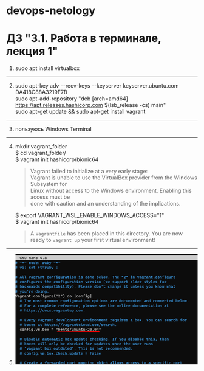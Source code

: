 # devops-netology

# ДЗ "3.1. Работа в терминале, лекция 1"

1)  sudo apt install virtualbox  
***
2)  sudo apt-key adv --recv-keys --keyserver keyserver.ubuntu.com DA418C88A3219F7B  
    sudo apt-add-repository "deb [arch=amd64] https://apt.releases.hashicorp.com $(lsb_release -cs) main"  
    sudo apt-get update && sudo apt-get install vagrant  
***   
3)  пользуюсь Windows Terminal  
***
4)  mkdir vagrant_folder  
    $ cd vagrant_folder/  
    $ vagrant init hashicorp/bionic64  
    >    Vagrant failed to initialize at a very early stage:  
    >    Vagrant is unable to use the VirtualBox provider from the Windows Subsystem for  
    >    Linux without access to the Windows environment. Enabling this access must be  
    >    done with caution and an understanding of the implications.  
        
    $ export VAGRANT_WSL_ENABLE_WINDOWS_ACCESS="1"  
    $ vagrant init hashicorp/bionic64  
     >   A `Vagrantfile` has been placed in this directory. You are now  
     >   ready to `vagrant up` your first virtual environment!  
***       
5)  ![Vagrantfile change](./media/vagr_conf_1.jpg)  

